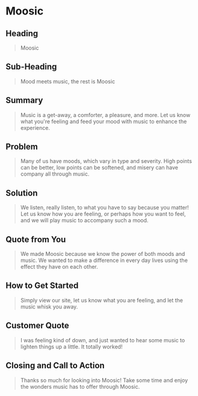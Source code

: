 # Moosic #
 
<!--  
> This material was originally posted [here](http://www.quora.com/What-is-Amazons-approach-to-product-development-and-product-management). It is reproduced here for posterities sake.

There is an approach called "working backwards" that is widely used at Amazon. They work backwards from the customer, rather than starting with an idea for a product and trying to bolt customers onto it. While working backwards can be applied to any specific product decision, using this approach is especially important when developing new products or features.

For new initiatives a product manager typically starts by writing an internal press release announcing the finished product. The target audience for the press release is the new/updated product's customers, which can be retail customers or internal users of a tool or technology. Internal press releases are centered around the customer problem, how current solutions (internal or external) fail, and how the new product will blow away existing solutions.

If the benefits listed don't sound very interesting or exciting to customers, then perhaps they're not (and shouldn't be built). Instead, the product manager should keep iterating on the press release until they've come up with benefits that actually sound like benefits. Iterating on a press release is a lot less expensive than iterating on the product itself (and quicker!).

If the press release is more than a page and a half, it is probably too long. Keep it simple. 3-4 sentences for most paragraphs. Cut out the fat. Don't make it into a spec. You can accompany the press release with a FAQ that answers all of the other business or execution questions so the press release can stay focused on what the customer gets. My rule of thumb is that if the press release is hard to write, then the product is probably going to suck. Keep working at it until the outline for each paragraph flows. 

Oh, and I also like to write press-releases in what I call "Oprah-speak" for mainstream consumer products. Imagine you're sitting on Oprah's couch and have just explained the product to her, and then you listen as she explains it to her audience. That's "Oprah-speak", not "Geek-speak".

Once the project moves into development, the press release can be used as a touchstone; a guiding light. The product team can ask themselves, "Are we building what is in the press release?" If they find they're spending time building things that aren't in the press release (overbuilding), they need to ask themselves why. This keeps product development focused on achieving the customer benefits and not building extraneous stuff that takes longer to build, takes resources to maintain, and doesn't provide real customer benefit (at least not enough to warrant inclusion in the press release).
 -->
 
## Heading ##
  > Moosic

## Sub-Heading ##
  > Mood meets music, the rest is Moosic

## Summary ##
  > Music is a get-away, a comforter, a pleasure, and more. Let us know what you're feeling and feed your mood with music to enhance the experience.

## Problem ##
  > Many of us have moods, which vary in type and severity. High points can be better, low points can be softened, and misery can have company all through music.

## Solution ##
  > We listen, really listen, to what you have to say because you matter! Let us know how you are feeling, or perhaps how you want to feel, and we will play music to accompany such a mood.

## Quote from You ##
  > We made Moosic because we know the power of both moods and music. We wanted to make a difference in every day lives using the effect they have on each other.

## How to Get Started ##
  > Simply view our site, let us know what you are feeling, and let the music whisk you away.

## Customer Quote ##
  > I was feeling kind of down, and just wanted to hear some music to lighten things up a little. It totally worked!

## Closing and Call to Action ##
  > Thanks so much for looking into Moosic! Take some time and enjoy the wonders music has to offer through Moosic.